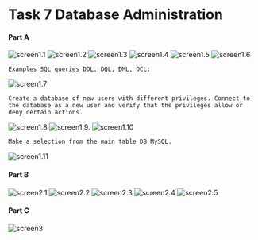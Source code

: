 # Task 7 Database Administration
#### Part A
![screen1.1](https://github.com/NikPryvalov/DevOps_online_Kharkiv_2022Q1Q2/blob/main/m7/screen/screen1.1.png)
![screen1.2](https://github.com/NikPryvalov/DevOps_online_Kharkiv_2022Q1Q2/blob/main/m7/screen/screen1.2.png)
![screen1.3](https://github.com/NikPryvalov/DevOps_online_Kharkiv_2022Q1Q2/blob/main/m7/screen/screen1.3.png)
![screen1.4](https://github.com/NikPryvalov/DevOps_online_Kharkiv_2022Q1Q2/blob/main/m7/screen/screen1.4.png)
![screen1.5](https://github.com/NikPryvalov/DevOps_online_Kharkiv_2022Q1Q2/blob/main/m7/screen/screen1.5.png)
![screen1.6](https://github.com/NikPryvalov/DevOps_online_Kharkiv_2022Q1Q2/blob/main/m7/screen/screen1.6.png)
```
Examples SQL queries DDL, DQL, DML, DCL:
```
![screen1.7](https://github.com/NikPryvalov/DevOps_online_Kharkiv_2022Q1Q2/blob/main/m7/screen/screen1.7.png)
```
Create a database of new users with different privileges. Connect to the database as a new user and verify that the privileges allow or deny certain actions.
```
![screen1.8](https://github.com/NikPryvalov/DevOps_online_Kharkiv_2022Q1Q2/blob/main/m7/screen/screen1.8.png)
![screen1.9.](https://github.com/NikPryvalov/DevOps_online_Kharkiv_2022Q1Q2/blob/main/m7/screen/screen1.9.png)
![screen1.10](https://github.com/NikPryvalov/DevOps_online_Kharkiv_2022Q1Q2/blob/main/m7/screen/screen1.10.png)
```
Make a selection from the main table DB MySQL.
```
![screen1.11](https://github.com/NikPryvalov/DevOps_online_Kharkiv_2022Q1Q2/blob/main/m7/screen/screen1.11.png)
#### Part B
![screen2.1](https://github.com/NikPryvalov/DevOps_online_Kharkiv_2022Q1Q2/blob/main/m7/screen/screen2.1.png)
![screen2.2](https://github.com/NikPryvalov/DevOps_online_Kharkiv_2022Q1Q2/blob/main/m7/screen/screen2.2.png)
![screen2.3](https://github.com/NikPryvalov/DevOps_online_Kharkiv_2022Q1Q2/blob/main/m7/screen/screen2.3.png)
![screen2.4](https://github.com/NikPryvalov/DevOps_online_Kharkiv_2022Q1Q2/blob/main/m7/screen/screen2.4.png)
![screen2.5](https://github.com/NikPryvalov/DevOps_online_Kharkiv_2022Q1Q2/blob/main/m7/screen/screen2.5.png)
#### Part C
![screen3](https://github.com/NikPryvalov/DevOps_online_Kharkiv_2022Q1Q2/blob/main/m7/screen/screen3.png)

